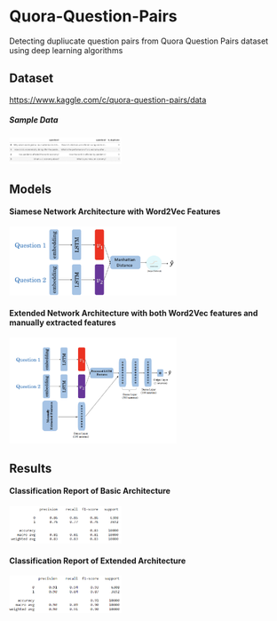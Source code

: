 # Quora-Question-Pairs
Detecting dupliucate question pairs from Quora Question Pairs dataset using deep learning algorithms


## Dataset
https://www.kaggle.com/c/quora-question-pairs/data
##### Sample Data
<img src="https://github.com/bharath3794/Quora-Question-Pairs/blob/main/images/dataset.png" width=40% height=40%>

## Models
#### Siamese Network Architecture with Word2Vec Features
<img src="https://github.com/bharath3794/Quora-Question-Pairs/blob/main/images/siamese.png" width=60% height=60%>

#### Extended Network Architecture with both Word2Vec features and manually extracted features
<img src="https://github.com/bharath3794/Quora-Question-Pairs/blob/main/images/modified.png" width=60% height=60%>

## Results
#### Classification Report of Basic Architecture
<img src="https://github.com/bharath3794/Quora-Question-Pairs/blob/main/images/classification1.PNG" width=40% height=40%>

#### Classification Report of Extended Architecture
<img src="https://github.com/bharath3794/Quora-Question-Pairs/blob/main/images/classification2.PNG" width=40% height=40%>

